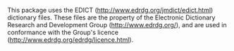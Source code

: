 This package uses the EDICT (http://www.edrdg.org/jmdict/edict.html) dictionary files. These files are the property of the Electronic Dictionary Research and Development Group (http://www.edrdg.org/), and are used in conformance with the Group's licence (http://www.edrdg.org/edrdg/licence.html).
